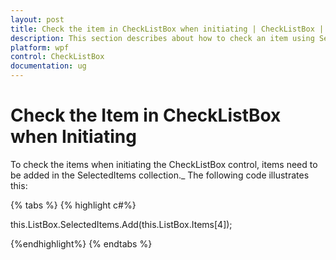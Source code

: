 ```yaml
---
layout: post
title: Check the item in CheckListBox when initiating | CheckListBox | wpf | Syncfusion
description: This section describes about how to check an item using SelectedItems in CheckListBox on initilization 
platform: wpf
control: CheckListBox
documentation: ug
---
```


# Check the Item in CheckListBox when Initiating

To check the items when initiating the CheckListBox control, items need to be added in the SelectedItems collection._ The following code illustrates this:

{% tabs %}
{% highlight c#%}

this.ListBox.SelectedItems.Add(this.ListBox.Items[4]);

{%endhighlight%}
{% endtabs %}
